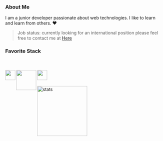 ### About Me

I am a junior developer passionate about web technologies. I like to learn and learn from others. :heart:

> Job status: currently looking for an international position please feel free to contact me at <a href="mailto:dorville.mathieu@gmail.com">Here</a>

### Favorite Stack
<br>
<br>
<img src ="https://www.freepnglogos.com/uploads/javascript-png/javascript-vector-logo-yellow-png-transparent-javascript-vector-12.png" align="left" width="32px"> <img src ="https://upload.wikimedia.org/wikipedia/commons/d/d9/Node.js_logo.svg" align="left" width="64px"> <img src ="https://cdn.worldvectorlogo.com/logos/angular-icon.svg" align="left" width="32px">

<br>
<br>
<br>

<img src="https://github-readme-stats.vercel.app/api?username=mtd42&show_icons=true&count_private=true" alt="stats" height="160" align="center" />

